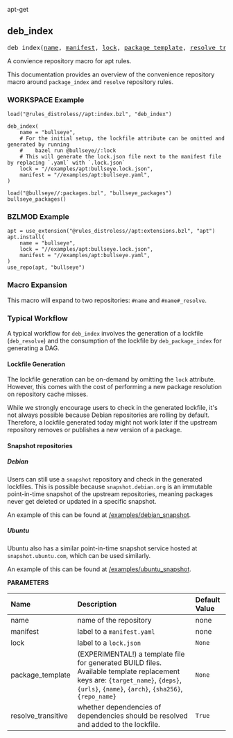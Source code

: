 <!-- Generated with Stardoc: http://skydoc.bazel.build -->

apt-get

<a id="deb_index"></a>

## deb_index

<pre>
deb_index(<a href="#deb_index-name">name</a>, <a href="#deb_index-manifest">manifest</a>, <a href="#deb_index-lock">lock</a>, <a href="#deb_index-package_template">package_template</a>, <a href="#deb_index-resolve_transitive">resolve_transitive</a>)
</pre>

A convience repository macro for apt rules.

This documentation provides an overview of the convenience repository macro around `package_index` and `resolve` repository rules.

### WORKSPACE Example

```starlark
load("@rules_distroless//apt:index.bzl", "deb_index")

deb_index(
    name = "bullseye",
    # For the initial setup, the lockfile attribute can be omitted and generated by running
    #    bazel run @bullseye//:lock
    # This will generate the lock.json file next to the manifest file by replacing `.yaml` with `.lock.json`
    lock = "//examples/apt:bullseye.lock.json",
    manifest = "//examples/apt:bullseye.yaml",
)

load("@bullseye//:packages.bzl", "bullseye_packages")
bullseye_packages()
```

### BZLMOD Example

```starlark
apt = use_extension("@rules_distroless//apt:extensions.bzl", "apt")
apt.install(
    name = "bullseye",
    lock = "//examples/apt:bullseye.lock.json",
    manifest = "//examples/apt:bullseye.yaml",
)
use_repo(apt, "bullseye")
```

### Macro Expansion

This macro will expand to two repositories: `#name` and `#name#_resolve`.

### Typical Workflow

A typical workflow for `deb_index` involves the generation of a lockfile (`deb_resolve`) and the consumption of the lockfile by `deb_package_index` for generating a DAG.

#### Lockfile Generation

The lockfile generation can be on-demand by omitting the `lock` attribute. However, this comes with the cost of performing a new package resolution on repository cache misses.

While we strongly encourage users to check in the generated lockfile, it's not always possible because Debian repositories are rolling by default. Therefore, a lockfile generated today might not work later if the upstream repository removes or publishes a new version of a package.

#### Snapshot repositories

##### Debian
Users can still use a `snapshot` repository and check in the generated lockfiles. This is possible because `snapshot.debian.org` is an immutable point-in-time snapshot of the upstream repositories, meaning packages never get deleted or updated in a specific snapshot.

An example of this can be found at [/examples/debian_snapshot](/examples/debian_snapshot).

##### Ubuntu
Ubuntu also has a similar point-in-time snapshot service hosted at `snapshot.ubuntu.com`, which can be used similarly.

An example of this can be found at [/examples/ubuntu_snapshot](/examples/ubuntu_snapshot).


**PARAMETERS**


| Name  | Description | Default Value |
| :------------- | :------------- | :------------- |
| <a id="deb_index-name"></a>name |  name of the repository   |  none |
| <a id="deb_index-manifest"></a>manifest |  label to a <code>manifest.yaml</code>   |  none |
| <a id="deb_index-lock"></a>lock |  label to a <code>lock.json</code>   |  <code>None</code> |
| <a id="deb_index-package_template"></a>package_template |  (EXPERIMENTAL!) a template file for generated BUILD files. Available template replacement keys are: <code>{target_name}</code>, <code>{deps}</code>, <code>{urls}</code>, <code>{name}</code>, <code>{arch}</code>, <code>{sha256}</code>, <code>{repo_name}</code>   |  <code>None</code> |
| <a id="deb_index-resolve_transitive"></a>resolve_transitive |  whether dependencies of dependencies should be resolved and added to the lockfile.   |  <code>True</code> |


